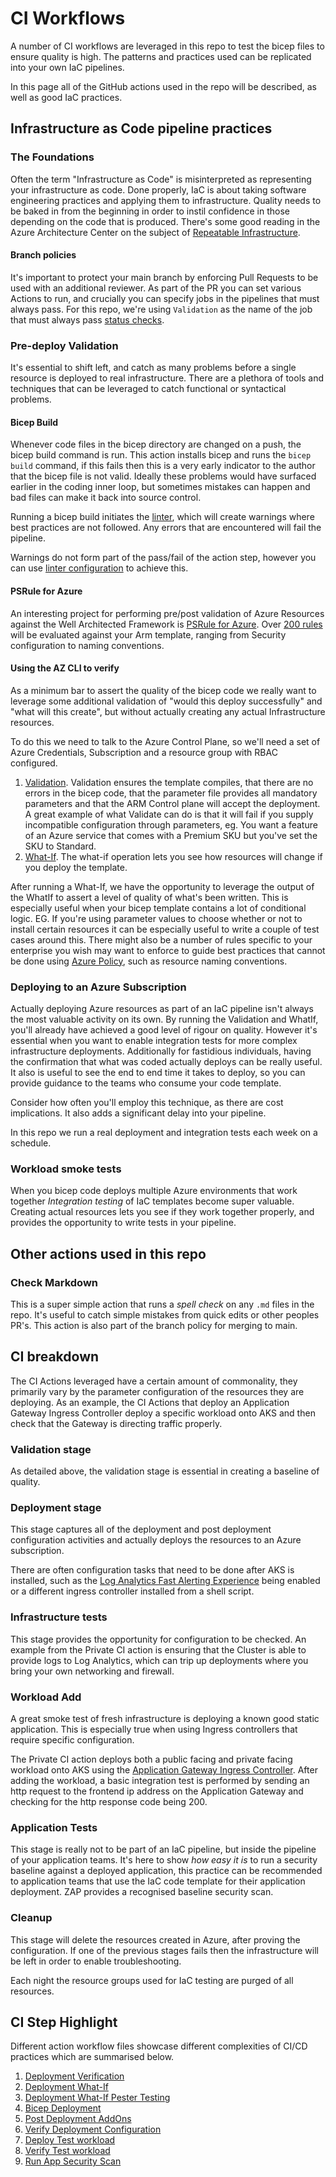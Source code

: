 # CI Workflows

A number of CI workflows are leveraged in this repo to test the bicep files to ensure quality is high. The patterns and practices used can be replicated into your own IaC pipelines.

In this page all of the GitHub actions used in the repo will be described, as well as good IaC practices.

## Infrastructure as Code pipeline practices

### The Foundations

Often the term "Infrastructure as Code" is misinterpreted as representing your infrastructure as code. Done properly, IaC is about taking software engineering practices and applying them to infrastructure. Quality needs to be baked in from the beginning in order to instil confidence in those depending on the code that is produced. There's some good reading in the Azure Architecture Center on the subject of [Repeatable Infrastructure](https://docs.microsoft.com/en-us/azure/architecture/framework/devops/automation-infrastructure).

#### Branch policies

It's important to protect your main branch by enforcing Pull Requests to be used with an additional reviewer.
As part of the PR you can set various Actions to run, and crucially you can specify jobs in the pipelines that must always pass. For this repo, we're using `Validation` as the name of the job that must always pass [status checks](https://docs.github.com/v3/repos/statuses/).

### Pre-deploy Validation

It's essential to shift left, and catch as many problems before a single resource is deployed to real infrastructure. There are a plethora of tools and techniques that can be leveraged to catch functional or syntactical problems.

#### Bicep Build

Whenever code files in the bicep directory are changed on a push, the bicep build command is run. This action installs bicep and runs the `bicep build` command, if this fails then this is a very early indicator to the author that the bicep file is not valid. Ideally these problems would have surfaced earlier in the coding inner loop, but sometimes mistakes can happen and bad files can make it back into source control.

Running a bicep build initiates the [linter](https://docs.microsoft.com/en-us/azure/azure-resource-manager/bicep/linter), which will create warnings where best practices are not followed. Any errors that are encountered will fail the pipeline.

Warnings do not form part of the pass/fail of the action step, however you can use [linter configuration](https://github.com/Azure/bicep/blob/main/docs/linter.md#configuration) to achieve this.

#### PSRule for Azure

An interesting project for performing pre/post validation of Azure Resources against the Well Architected Framework is [PSRule for Azure](https://azure.github.io/PSRule.Rules.Azure/). Over [200 rules](https://azure.github.io/PSRule.Rules.Azure/en/baselines/Azure.All/) will be evaluated against your Arm template, ranging from Security configuration to naming conventions.

#### Using the AZ CLI to verify

As a minimum bar to assert the quality of the bicep code we really want to leverage some additional validation of "would this deploy successfully" and "what will this create", but without actually creating any actual Infrastructure resources.

To do this we need to talk to the Azure Control Plane, so we'll need a set of Azure Credentials, Subscription and a resource group with RBAC configured.

1. [Validation](https://docs.microsoft.com/en-us/cli/azure/deployment/group?view=azure-cli-latest#az_deployment_group_validate). Validation ensures the template compiles, that there are no errors in the bicep code, that the parameter file provides all mandatory parameters and that the ARM Control plane will accept the deployment. A great example of what Validate can do is that it will fail if you supply incompatible configuration through parameters, eg. You want a feature of an Azure service that comes with a Premium SKU but you've set the SKU to Standard.
1. [What-If](https://docs.microsoft.com/en-us/azure/azure-resource-manager/templates/deploy-what-if). The what-if operation lets you see how resources will change if you deploy the template.

After running a What-If, we have the opportunity to leverage the output of the WhatIf to assert a level of quality of what's been written. This is especially useful when your bicep template contains a lot of conditional logic. EG. If you're using parameter values to choose whether or not to install certain resources it can be especially useful to write a couple of test cases around this.
There might also be a number of rules specific to your enterprise you wish may want to enforce to guide best practices that cannot be done using [Azure Policy](https://docs.microsoft.com/en-us/azure/governance/policy/overview), such as resource naming conventions.

### Deploying to an Azure Subscription

Actually deploying Azure resources as part of an IaC pipeline isn't always the most valuable activity on its own. By running the Validation and WhatIf, you'll already have achieved a good level of rigour on quality. However it's essential when you want to enable integration tests for more complex infrastructure deployments. Additionally for fastidious individuals, having the confirmation that what was coded actually deploys can be really useful. It also is useful to see the end to end time it takes to deploy, so you can provide guidance to the
teams who consume your code template.

Consider how often you'll employ this technique, as there are cost implications. It also adds a significant delay into your pipeline.

In this repo we run a real deployment and integration tests each week on a schedule.

### Workload smoke tests

When you bicep code deploys multiple Azure environments that work together *Integration testing* of IaC templates become super valuable. Creating actual resources lets you see if they work together properly, and provides the opportunity to write tests in your pipeline.

## Other actions used in this repo

### Check Markdown

This is a super simple action that runs a *spell check* on any `.md` files in the repo. It's useful to catch simple mistakes from quick edits or other peoples PR's. This action is also part of the branch policy for merging to main.

## CI breakdown

The CI Actions leveraged have a certain amount of commonality, they primarily vary by the parameter configuration of the resources they are deploying. As an example, the CI Actions that deploy an Application Gateway Ingress Controller deploy a specific workload onto AKS and then check that the Gateway is directing traffic properly.

### Validation stage

As detailed above, the validation stage is essential in creating a baseline of quality.

### Deployment stage

This stage captures all of the deployment and post deployment configuration activities and actually deploys the resources to an Azure subscription.

There are often configuration tasks that need to be done after AKS is installed, such as the [Log Analytics Fast Alerting Experience](https://docs.microsoft.com/en-us/azure/azure-monitor/containers/container-insights-enable-new-cluster) being enabled or a different ingress controller installed from a shell script.

### Infrastructure tests

This stage provides the opportunity for configuration to be checked. An example from the Private CI action is ensuring that the Cluster is able to provide logs to Log Analytics, which can trip up deployments where you bring your own networking and firewall.

### Workload Add

A great smoke test of fresh infrastructure is deploying a known good static application. This is especially true when using Ingress controllers that require specific configuration.

The Private CI action deploys both a public facing and private facing workload onto AKS using the [Application Gateway Ingress Controller](https://docs.microsoft.com/en-us/azure/application-gateway/ingress-controller-overview). After adding the workload, a basic integration test is performed by sending an http request to the frontend ip address on the Application Gateway and checking for the http response code being 200.

### Application Tests

This stage is really not to be part of an IaC pipeline, but inside the pipeline of your application teams. It's here to show *how easy it is* to run a security baseline against a deployed application, this practice can be recommended to application teams that use the IaC code template for their application deployment. ZAP provides a recognised baseline security scan.

### Cleanup

This stage will delete the resources created in Azure, after proving the configuration. If one of the previous stages fails then the infrastructure will be left in order to enable troubleshooting.

Each night the resource groups used for IaC testing are purged of all resources.

## CI Step Highlight

Different action workflow files showcase different complexities of CI/CD practices which are summarised below.

1. [Deployment Verification](https://github.com/Azure/Aks-Construction/blob/ed15a8945ab019bd86469c366df85e6d59aeb8ab/.github/workflows/ByoVnetCI.yml#L100)
1. [Deployment What-If](https://github.com/Azure/Aks-Construction/blob/ed15a8945ab019bd86469c366df85e6d59aeb8ab/.github/workflows/ByoVnetCI.yml#L111)
1. [Deployment What-If Pester Testing](https://github.com/Azure/Aks-Construction/blob/ed15a8945ab019bd86469c366df85e6d59aeb8ab/.github/workflows/ByoVnetCI.yml#L141)
1. [Bicep Deployment](https://github.com/Azure/Aks-Construction/blob/ed15a8945ab019bd86469c366df85e6d59aeb8ab/.github/workflows/ByoVnetCI.yml#L189)
1. [Post Deployment AddOns](https://github.com/Azure/Aks-Construction/blob/ed15a8945ab019bd86469c366df85e6d59aeb8ab/.github/workflows/ByoVnetPrivateCI.yml#L194)
1. [Verify Deployment Configuration](https://github.com/Azure/Aks-Construction/blob/ed15a8945ab019bd86469c366df85e6d59aeb8ab/.github/workflows/ByoVnetCI.yml#L261)
1. [Deploy Test workload](https://github.com/Azure/Aks-Construction/blob/ed15a8945ab019bd86469c366df85e6d59aeb8ab/.github/workflows/ByoVnetPrivateCI.yml#L230)
1. [Verify Test workload](https://github.com/Azure/Aks-Construction/blob/ed15a8945ab019bd86469c366df85e6d59aeb8ab/.github/workflows/ByoVnetPrivateCI.yml#L278)
1. [Run App Security Scan](https://github.com/Azure/Aks-Construction/blob/ed15a8945ab019bd86469c366df85e6d59aeb8ab/.github/workflows/StandardCI.yml#L269)
